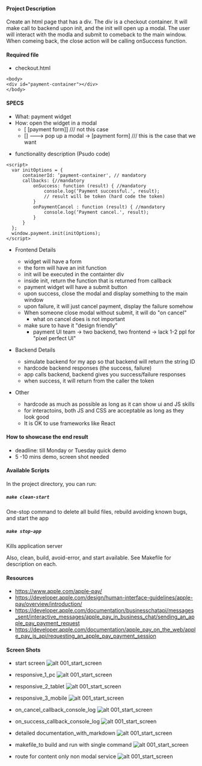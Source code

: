#### Project Description
Create an html page that has a div. The div is a checkout container. It will make call to backend upon init, and the init will open up a modal. The user will interact with the modla and submit to comeback to the main window. When comeing back, the close action will be calling onSuccess function. 


#### Required file

  * checkout.html
```
<body>
<div id="payment-container"></div>
</body>
```

#### SPECS
- What: payment widget 
- How: open the widget in a modal
  * [       [payment form]] /// not this case
  * [] ---> pop up a modal -> [payment form] /// this is the case that we want

 * functionality description (Psudo code)

```
<script>  
  var initOptions = {
      containerId: ‘payment-container', // mandatory
      callbacks: {//mandatory
          onSuccess: function (result) { //mandatory
              console.log(‘Payment successful.', result);
              // result will be token (hard code the token)
          }
          onPaymentCancel : function (result) { //mandatory
              console.log(‘Payment cancel.', result);
          }
      }
  };
  window.payment.init(initOptions);    
</script>
```

- Frontend Details
  * widget will have a form
  * the form will have an init function
  * init will be executed in the containter div
  * inside init, return the function that is returned from callback
  * payment widget will have a submit button
  * upon success, close the modal and display something to the main window
  * upon failure, it will just cancel payment, display the failure somehow
  * When someone close modal without submit, it will do "on cancel"
     - what on cancel does is not important
  * make sure to have it "design friendly"
     - payment UI team -> two backend, two frontend -> lack 1-2 ppl for "pixel perfect UI"
  
- Backend Details
  * simulate backend for my app so that backend will return the string ID
  * hardcode backend responses (the success, failure)
  * app calls backend, backend gives you success/failure responses
  * when success, it will return from the caller the token

- Other
  * hardcode as much as possible as long as it can show ui and JS skills
  * for interactoins, both JS and CSS are acceptable as long as they look good
  * It is OK to use frameworks like React
  
#### How to showcase the end result
  * deadline: till Monday or Tuesday quick demo
  * 5 -10 mins demo, screen shot needed


#### Available Scripts
In the project directory, you can run:

##### `make clean-start`
One-stop command to delete all build files, rebuild avoiding known bugs, and start the app

##### `make stop-app`
Kills application server

Also, clean, build, avoid-error, and start available. See Makefile for description on each.

#### Resources
  * https://www.apple.com/apple-pay/
  * https://developer.apple.com/design/human-interface-guidelines/apple-pay/overview/introduction/
  * https://developer.apple.com/documentation/businesschatapi/messages_sent/interactive_messages/apple_pay_in_business_chat/sending_an_apple_pay_payment_request
  * https://developer.apple.com/documentation/apple_pay_on_the_web/apple_pay_js_api/requesting_an_apple_pay_payment_session

#### Screen Shots
* start screen
![alt 001_start_screen](./ScreenShots/001_start_screen.png)

* responsive_1_pc
![alt 001_start_screen](./ScreenShots/002_responsive_1_pc.png)

* responsive_2_tablet
![alt 001_start_screen](./ScreenShots/002_responsive_2_tablet.png)

* responsive_3_mobile
![alt 001_start_screen](./ScreenShots/002_responsive_3_mobile.png)

* on_cancel_callback_console_log
![alt 001_start_screen](./ScreenShots/003_on_cancel_callback_console_log.png)

* on_success_callback_console_log
![alt 001_start_screen](./ScreenShots/003_on_success_callback_console_log.png)

* detailed documentation_with_markdown
![alt 001_start_screen](./ScreenShots/004_others_documentation_with_markdown.png)

* makefile_to build and run with single command
![alt 001_start_screen](./ScreenShots/004_others_makefile_for_running_with_single_command.png)

* route for content only non modal service
![alt 001_start_screen](./ScreenShots/004_others_route_for_content_only_non_modal_service.png)
